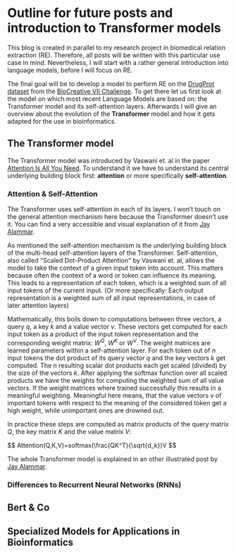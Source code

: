 # Outline for future posts and introduction to Transformer models

This blog is created in parallel to my research project in biomedical relation extraction (RE).
Therefore, all posts will be written with this particular use case in mind.
Nevertheless, I will start with a rather general introduction into language models, before I will focus on RE.

The final goal will be to develop a model to perform RE on the [DrugProt dataset](https://biocreative.bioinformatics.udel.edu/tasks/biocreative-vii/track-1/)
from the [BioCreative VII Challenge](https://biocreative.bioinformatics.udel.edu/tasks/biocreative-vii/). 
To get there let us first look at the model on which most recent Language Models are based on: the Transformer model and its self-attention layers.
Afterwards I will give an overview about the evolution of the **Transformer** model and how it gets adapted for the use in bioinformatics.

## The Transformer model

The Transformer model was introduced by Vaswani et. al in the paper [Attention Is All You Need](https://arxiv.org/abs/1706.03762).
To understand it we have to understand its central underlying building block first: **attention** or more specifically **self-attention**.

### Attention & Self-Attention

The Transformer uses self-attention in each of its layers.
I won’t touch on the general attention mechanism here because the Transformer doesn’t use it.
You can find a very accessible and visual explanation of it from [Jay Alammar](https://jalammar.github.io/visualizing-neural-machine-translation-mechanics-of-seq2seq-models-with-attention/).

As mentioned the self-attention mechanism is the underlying building block of the multi-head self-attention layers of the Transformer.
Self-attention, also called "Scaled Dot-Product Attention" by Vaswani et. al, allows the model to take the context of a given input token into account.
This matters because often the context of a word or token can influence its meaning.
This leads to a representation of each token, which is a weighted sum of all input tokens of the current input. (Or more specifically: Each output representation is a weighted sum of all input representations, in case of later attention layers)

Mathematically, this boils down to computations between three vectors, a query $q$, a key $k$ and a value vector $v$.
These vectors get computed for each input token as a product of the input token representation and the corresponding weight matrix: $W^Q$, $W^K$ or $W^V$.
The weight matrices are learned parameters within a self-attention layer.
For each token out of $n$ input tokens the dot product of its query vector $q$ and the key vectors $k$ get computed. The $n$ resulting scalar dot products each get scaled (divided) by the size of the vectors $k$.
After applying the softmax function over all scaled products we have the weights for computing the weighted sum of all value vectors.
If the weight matrices where trained successfully this results in a meaningful weighting. Meaningful here means, that the value vectors $v$ of important tokens with respect to the meaning of the considered token get a high weight, while unimportant ones are drowned out.

In practice these steps are computed as matrix products of the query matrix $Q$, the key matrix $K$ and the value matrix $V$:

$$
Attention(Q,K,V)=softmax(\frac{QK^T}{\sqrt{d_k})V
$$

The whole Transformer model is explained in an other illustrated post by [Jay Alammar](https://jalammar.github.io/illustrated-transformer/).

### Differences to Recurrent Neural Networks (RNNs)

## Bert & Co

## Specialized Models for Applications in Bioinformatics
